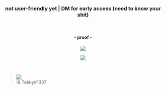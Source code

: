 
<h3 align="center">
  not user-friendly yet | DM for early access (need to know your shit)
</h3>

&nbsp;
&nbsp;
&nbsp;
&nbsp;
&nbsp;
&nbsp;

<h4 align="center">
  - proof -
</h4>

<p align="center"> 
  <kbd>
<img src="https://user-images.githubusercontent.com/98614666/180615072-2afaaaf0-6879-4a7c-86dd-730e65e000f5.png"></img>
  </kbd>
</p>

<p align="center"> 
  <kbd>
<img src="https://user-images.githubusercontent.com/98614666/180614619-4b7a8972-cd93-491a-91a7-ea22a54b859c.jpg"></img>
  </kbd>
</p>


&nbsp;
<!-- ##  Credits: -->
 > [![](https://cdn.discordapp.com/avatars/840541540203626516/a_623bba089006ad306056ef863f2fd071.gif?size=128)](https://github.com/xtekky) <br>!& Tekky#1337


